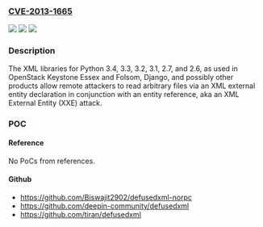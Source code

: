 ### [CVE-2013-1665](https://cve.mitre.org/cgi-bin/cvename.cgi?name=CVE-2013-1665)
![](https://img.shields.io/static/v1?label=Product&message=n%2Fa&color=blue)
![](https://img.shields.io/static/v1?label=Version&message=n%2Fa&color=blue)
![](https://img.shields.io/static/v1?label=Vulnerability&message=n%2Fa&color=brighgreen)

### Description

The XML libraries for Python 3.4, 3.3, 3.2, 3.1, 2.7, and 2.6, as used in OpenStack Keystone Essex and Folsom, Django, and possibly other products allow remote attackers to read arbitrary files via an XML external entity declaration in conjunction with an entity reference, aka an XML External Entity (XXE) attack.

### POC

#### Reference
No PoCs from references.

#### Github
- https://github.com/Biswajit2902/defusedxml-norpc
- https://github.com/deepin-community/defusedxml
- https://github.com/tiran/defusedxml

